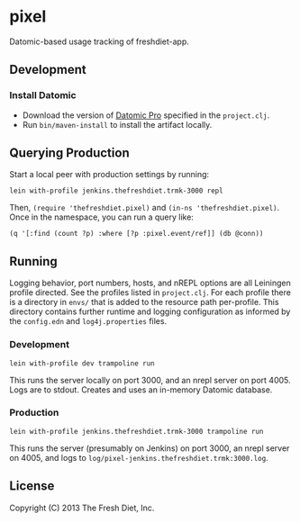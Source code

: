 # pixel

Datomic-based usage tracking of freshdiet-app.

## Development

### Install Datomic

* Download the version of [Datomic Pro](http://downloads.datomic.com/pro.html) specified in the `project.clj`.
* Run `bin/maven-install` to install the artifact locally.

## Querying Production

Start a local peer with production settings by running:

    lein with-profile jenkins.thefreshdiet.trmk-3000 repl

Then, `(require 'thefreshdiet.pixel)` and `(in-ns 'thefreshdiet.pixel)`.  Once in the namespace, you can run a query like:

    (q '[:find (count ?p) :where [?p :pixel.event/ref]] (db @conn))

## Running

Logging behavior, port numbers, hosts, and nREPL options are all Leiningen profile directed.  See the profiles listed in `project.clj`.  For each profile there is a directory in `envs/` that is added to the resource path per-profile.  This directory contains further runtime and logging configuration as informed by the `config.edn` and `log4j.properties` files.

### Development

    lein with-profile dev trampoline run

This runs the server locally on port 3000, and an nrepl server on port 4005.  Logs are to stdout.  Creates and uses an in-memory Datomic database.

### Production

    lein with-profile jenkins.thefreshdiet.trmk-3000 trampoline run

This runs the server (presumably on Jenkins) on port 3000, an nrepl server on 4005, and logs to `log/pixel-jenkins.thefreshdiet.trmk:3000.log`.

## License

Copyright (C) 2013 The Fresh Diet, Inc.
